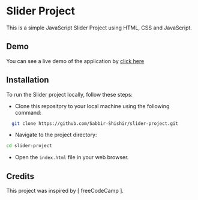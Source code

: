 
# Slider Project

This is a simple JavaScript Slider Project using HTML, CSS and JavaScript.
## Demo

You can see a live demo of the application by [click here](https://slider-73f0bb.netlify.app/)
## Installation

To run the Slider project locally, follow these steps:

- Clone this repository to your local machine using the following command:
```bash
  git clone https://github.com/Sabbir-Shishir/slider-project.git
```

- Navigate to the project directory:
```bash
cd slider-project
```

- Open the `index.html` file in your web browser.
## Credits

This project was inspired by [ freeCodeCamp ].
